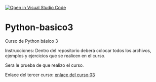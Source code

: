 [![Open in Visual Studio Code](https://classroom.github.com/assets/open-in-vscode-f059dc9a6f8d3a56e377f745f24479a46679e63a5d9fe6f495e02850cd0d8118.svg)](https://classroom.github.com/online_ide?assignment_repo_id=7394846&assignment_repo_type=AssignmentRepo)
# Python-basico3
Curso de Python básico 3

Instrucciones:
Dentro del repositorio deberá colocar todos los archivos, ejemplos y ejercicios que se realicen en el curso.

Sera le prueba de que realizo el curso.

Enlace del tercer curso:
[enlace del curso 03](https://drive.google.com/drive/folders/1d7DvJXQ_pwI6Na0dC-C4mx-Ldb2nNiEw?usp=sharing)
